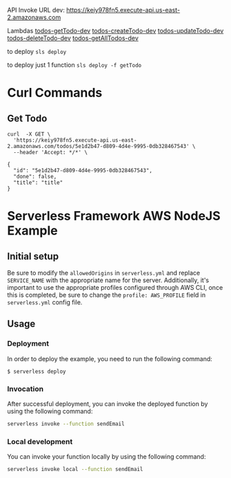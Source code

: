 
API Invoke URL
	dev: https://keiy978fn5.execute-api.us-east-2.amazonaws.com
	
Lambdas
	[todos-getTodo-dev](https://us-east-1.console.aws.amazon.com/lambda/home?region=us-east-1#/functions/todos-getTodo-dev)
	[todos-createTodo-dev](https://us-east-1.console.aws.amazon.com/lambda/home?region=us-east-1#/functions/todos-createTodo-dev)
	[todos-updateTodo-dev](https://us-east-1.console.aws.amazon.com/lambda/home?region=us-east-1#/functions/todos-updateTodo-dev)
	[todos-deleteTodo-dev](https://us-east-1.console.aws.amazon.com/lambda/home?region=us-east-1#/functions/todos-deleteTodo-dev)
	[todos-getAllTodos-dev](https://us-east-1.console.aws.amazon.com/lambda/home?region=us-east-1#/functions/todos-getAllTodos-dev)


to deploy
	```sls deploy```

to deploy just 1 function
	```sls deploy -f getTodo```


# Curl Commands

## Get Todo
```
curl  -X GET \
  'https://keiy978fn5.execute-api.us-east-2.amazonaws.com/todos/5e1d2b47-d809-4d4e-9995-0db328467543' \
  --header 'Accept: */*' \
```
```
{
  "id": "5e1d2b47-d809-4d4e-9995-0db328467543",
  "done": false,
  "title": "title"
}
```


# Serverless Framework AWS NodeJS Example

## Initial setup

Be sure to modify the `allowedOrigins` in `serverless.yml` and replace `SERVICE_NAME` with the appropriate name for the server. Additionally, it's important to use the appropriate profiles configured through AWS CLI, once this is completed, be sure to change the `profile: AWS_PROFILE` field in `serverless.yml` config file.

## Usage

### Deployment

In order to deploy the example, you need to run the following command:

```
$ serverless deploy
```


### Invocation

After successful deployment, you can invoke the deployed function by using the following command:

```bash
serverless invoke --function sendEmail
```

### Local development

You can invoke your function locally by using the following command:

```bash
serverless invoke local --function sendEmail
```